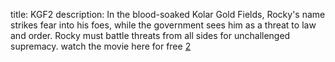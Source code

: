 title: KGF2 
description: In the blood-soaked Kolar Gold Fields, Rocky's name strikes fear into his foes, while the government sees him as a threat to law and order. Rocky must battle threats from all sides for unchallenged supremacy. watch the movie here for free  [2](https://cinegorilla.com/movie/kgf-chapter-2/)
